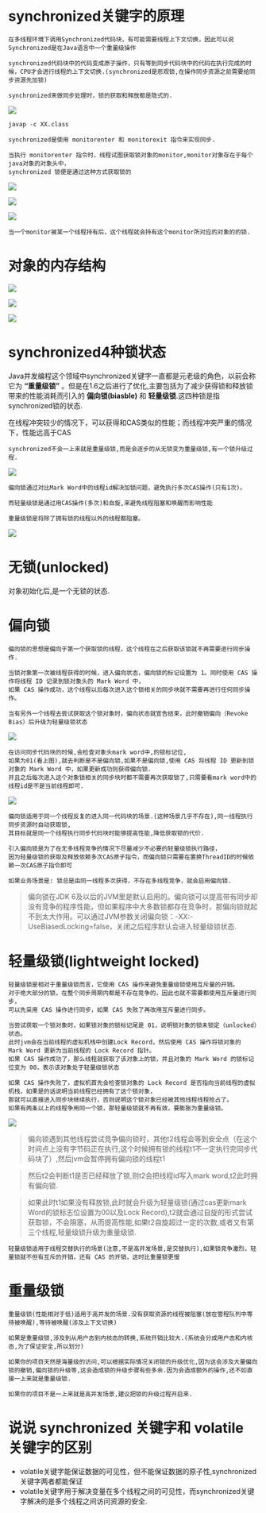 # synchronized关键字的原理

    在多线程环境下调用Synchronized代码块，有可能需要线程上下文切换，因此可以说Synchronized是在Java语言中一个重量级操作
    
    synchronized代码块中的代码变成原子操作，只有等到同步代码块中的代码在执行完成的时候，CPU才会进行线程的上下文切换.(synchronized是悲观锁,在操作同步资源之前需要给同步资源先加锁)

    synchronized来做同步处理时，锁的获取和释放都是隐式的.

![](../pics/synchronized概述.png)

    javap -c XX.class
    
    synchronized是使用 monitorenter 和 monitorexit 指令来实现同步.
    
    当执行 monitorenter 指令时，线程试图获取锁对象的monitor,monitor对象存在于每个java对象的对象头中，
    synchronized 锁便是通过这种方式获取锁的

![](../pics/synchronized反编译01.png)

![](../pics/synchronized反编译02.png)

![](../pics/Monitor.png)

    当一个monitor被某一个线程持有后，这个线程就会持有这个monitor所对应的对象的的锁.

# 对象的内存结构

![](../pics/对象的内存结构.png)

![](../pics/对象头MarkWord.png)

![](../pics/对象头MarkWord代码实现-cpp.png)

# synchronized4种锁状态 

Java并发编程这个领域中synchronized关键字一直都是元老级的角色，以前会称它为 **“重量级锁”** 。但是在1.6之后进行了优化,主要包括为了减少获得锁和释放锁带来的性能消耗而引入的 **偏向锁(biasble)** 和 **轻量级锁**.这四种锁是指synchronized锁的状态.

在线程冲突较少的情况下，可以获得和CAS类似的性能；而线程冲突严重的情况下，性能远高于CAS    

    synchronized不会一上来就是重量级锁,而是会逐步的从无锁变为重量级锁,有一个锁升级过程.

![](../pics/锁的升级过程01.png)

    偏向锁通过对比Mark Word中的线程id解决加锁问题，避免执行多次CAS操作(只有1次)。
    
    而轻量级锁是通过用CAS操作(多次)和自旋,来避免线程阻塞和唤醒而影响性能
    
    重量级锁是将除了拥有锁的线程以外的线程都阻塞。

![](../pics/synchronized锁状态的适用场景.png)

# 无锁(unlocked)

对象初始化后,是一个无锁的状态.

# 偏向锁

    偏向锁的思想是偏向于第一个获取锁的线程，这个线程在之后获取该锁就不再需要进行同步操作.
    
    当锁对象第一次被线程获得的时候，进入偏向状态，偏向锁的标记设置为 1。同时使用 CAS 操作将线程 ID 记录到锁对象头的 Mark Word 中，
    如果 CAS 操作成功，这个线程以后每次进入这个锁相关的同步块就不需要再进行任何同步操作。
    
    当有另外一个线程去尝试获取这个锁对象时，偏向状态就宣告结束，此时撤销偏向（Revoke Bias）后升级为轻量级锁状态

![](../pics/对象头MarkWord.png)

    在访问同步代码块的时候,会检查对象头mark word中,的锁标记位,
    如果为01(看上图),就去判断是不是偏向锁,如果不是偏向锁,使用 CAS 将线程 ID 更新到锁对象的 Mark Word 中，如果更新成功则获得偏向锁.
    并且之后每次进入这个对象锁相关的同步块时都不需要再次获取锁了,只需要看mark word中的线程id是不是当前线程即可.

![](../pics/锁的升级过程02.png)

    偏向锁适用于同一个线程反复的进入同一代码块的场景.(这种场景几乎不存在),同一线程执行同步资源时自动获取锁,
    其目标就是同一个线程执行同步代码块时能够提高性能,降低获取锁的代价.

    引入偏向锁是为了在无多线程竞争的情况下尽量减少不必要的轻量级锁执行路径，
    因为轻量级锁的获取及释放依赖多次CAS原子指令，而偏向锁只需要在置换ThreadID的时候依赖一次CAS原子指令即可
    
    如果业务场景是: 锁总是由同一线程多次获得，不存在多线程竞争，就会启用偏向锁. 
    
>偏向锁在JDK 6及以后的JVM里是默认启用的。偏向锁可以提高带有同步却没有竞争的程序性能，但如果程序中大多数锁都存在竞争时，那偏向锁就起不到太大作用。可以通过JVM参数关闭偏向锁：-XX:-UseBiasedLocking=false，关闭之后程序默认会进入轻量级锁状态.

# 轻量级锁(lightweight locked)

    轻量级锁是相对于重量级锁而言，它使用 CAS 操作来避免重量级锁使用互斥量的开销。
    对于绝大部分的锁，在整个同步周期内都是不存在竞争的，因此也就不需要都使用互斥量进行同步，
    可以先采用 CAS 操作进行同步，如果 CAS 失败了再改用互斥量进行同步。
    
    当尝试获取一个锁对象时，如果锁对象的锁标记尾是 01，说明锁对象的锁未锁定（unlocked）状态。
    此时jvm会在当前线程的虚拟机栈中创建Lock Record，然后使用 CAS 操作将锁对象的 Mark Word 更新为当前线程的 Lock Record 指针。
    如果 CAS 操作成功了，那么线程就获取了该对象上的锁，并且对象的 Mark Word 的锁标记位变为 00，表示该对象处于轻量级锁状态
    
    如果 CAS 操作失败了，虚拟机首先会检查锁对象的 Lock Record 是否指向当前线程的虚拟机栈，如果是的话说明当前线程已经拥有了这个锁对象，
    那就可以直接进入同步块继续执行，否则说明这个锁对象已经被其他线程线程抢占了。
    如果有两条以上的线程争用同一个锁，那轻量级锁就不再有效，要膨胀为重量级锁。

![](../pics/锁的升级过程03.png)

>偏向锁遇到其他线程尝试竞争偏向锁时，其他t2线程会等到安全点（在这个时间点上没有字节码正在执行,这个时候拥有锁的线程t1不一定执行完同步代码块了）,然后jvm会暂停拥有偏向锁的线程t1

>然后t2会判断t1是否已经释放了锁,则t2会把线程id写入mark word,t2此时拥有偏向锁.

>如果此时t1如果没有释放锁,此时就会升级为轻量级锁(通过cas更新mark Word的锁标志位设置为00以及Lock Record),t2就会通过自旋的形式尝试获取锁，不会阻塞，从而提高性能,如果t2自旋超过一定的次数,或者又有第三个线程,轻量级锁升级为重量级锁.

    轻量级锁适用于线程交替执行的场景(注意,不是高并发场景,是交替执行),如果锁竞争激烈，轻量锁就不但有互斥的开销，还有 CAS 的开销，这时比重量锁更慢

# 重量级锁

    重量级锁(性能相对于低)适用于高并发的场景.没有获取资源的线程被阻塞(放在管程队列中等待被唤醒),等待被唤醒(涉及上下文切换)
    
    如果是重量级锁,涉及到从用户态到内核态的转换,系统开销比较大.(系统会分成用户态和内核态,为了保证安全,所以划分)

    如果你的项目天然是海量级的访问,可以根据实际情况关闭锁的升级优化,因为这会涉及大量偏向锁的撤销,偏向锁的升级等,这会造成锁的升级步骤有些多余.因为会造成额外的操作,还不如直接一上来就是重量级锁.
    
    如果你的项目不是一上来就是高并发场景,建议把锁的升级过程开启来.

# 说说 synchronized 关键字和 volatile 关键字的区别

- volatile关键字能保证数据的可见性，但不能保证数据的原子性,synchronized关键字两者都能保证
- volatile关键字用于解决变量在多个线程之间的可见性，而synchronized关键字解决的是多个线程之间访问资源的安全.
